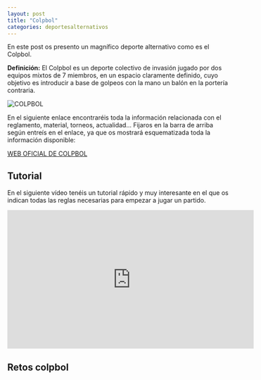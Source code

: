 ```yaml
---
layout: post
title: "Colpbol"
categories: deportesalternativos
---
```


En este post os presento un magnífico deporte alternativo como es el Colpbol.

**Definición:** El Colpbol es un deporte colectivo de invasión jugado por dos equipos mixtos de 7 miembros, en un espacio claramente definido, cuyo objetivo es introducir a base de golpeos con la mano un balón en la portería contraria. 

![COLPBOL](https://danieledufis.github.io/images_text/colpbol_balon.jpg)

En el siguiente enlace encontraréis toda la información relacionada con el reglamento, material, torneos, actualidad... Fijaros en la barra de arriba según entreís en el enlace, ya que os mostrará esquematizada toda la información disponible:

[WEB OFICIAL DE COLPBOL](https://www.colpbol.es/)

## Tutorial

En el siguiente vídeo tenéis un tutorial rápido y muy interesante en el que os indican todas las reglas necesarias para empezar a jugar un partido.

<iframe width="560" height="315" src="https://www.youtube.com/embed/EsiVzsQ4H_4" title="YouTube video player" frameborder="0" allow="accelerometer; autoplay; clipboard-write; encrypted-media; gyroscope; picture-in-picture" allowfullscreen></iframe>

## Retos colpbol


